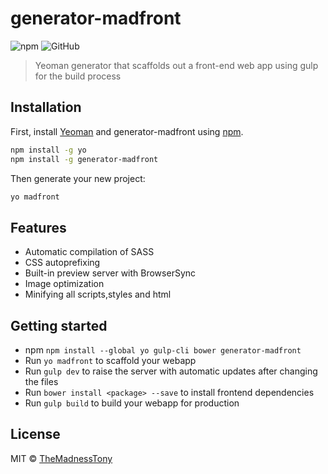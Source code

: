 # generator-madfront 
![npm](https://img.shields.io/npm/v/npm.svg?style=flat-square)
![GitHub](https://img.shields.io/github/license/mashape/apistatus.svg?style=flat-square)

> Yeoman generator that scaffolds out a front-end web app using gulp for the build process

## Installation

First, install [Yeoman](http://yeoman.io) and generator-madfront using [npm](https://www.npmjs.com/).

```bash
npm install -g yo
npm install -g generator-madfront
```

Then generate your new project:

```bash
yo madfront
```

## Features
- Automatic compilation of SASS
- CSS autoprefixing
- Built-in preview server with BrowserSync
- Image optimization
- Minifying all scripts,styles and html

## Getting started
- npm ```npm install --global yo gulp-cli bower generator-madfront```
- Run ```yo madfront``` to scaffold your webapp
- Run ```gulp dev``` to raise the server with automatic updates after changing the files
- Run ```bower install <package> --save``` to install frontend dependencies
- Run ```gulp build``` to build your webapp for production



## License

MIT © [TheMadnessTony](https://github.com/TheMadnessTony)


[npm-image]: https://badge.fury.io/js/generator-madfront.svg
[npm-url]: https://npmjs.org/package/generator-madfront
[travis-image]: https://travis-ci.org//generator-madfront.svg?branch=master
[travis-url]: https://travis-ci.org//generator-madfront
[daviddm-image]: https://david-dm.org//generator-madfront.svg?theme=shields.io
[daviddm-url]: https://david-dm.org//generator-madfront
